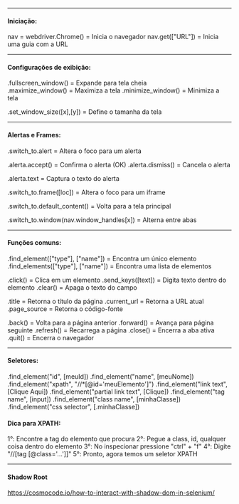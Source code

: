 
---
#### Iniciação: 

nav = webdriver.Chrome()                        = Inicia o navegador
nav.get(["URL"])                                = Inicia uma guia com a URL  

------
#### Configurações de exibição:

.fullscreen_window()                            = Expande para tela cheia  
.maximize_window()                              = Maximiza a tela 
.minimize_window()                              = Minimiza a tela 

.set_window_size([x],[y])                       = Define o tamanha da tela 

---------
#### Alertas e Frames: 

.switch_to.alert                                = Altera o foco para um alerta 

.alerta.accept()                                = Confirma o alerta (OK) 
.alerta.dismiss()                               = Cancela o alerta 

.alerta.text                                    = Captura o texto do alerta

.switch_to.frame([loc])                         = Altera o foco para um iframe 

.switch_to.default_content()                    = Volta para a tela principal 

.switch_to.window(nav.window_handles[x])        = Alterna entre abas 

-------
#### Funções comuns:

.find_element(["type"], ["name"])       = Encontra um único elemento 
.find_elements(["type"], ["name"])      = Encontra uma lista de elementos 

.click()                                = Clica em um elemento 
.send_keys([text])                      = Digita texto dentro do elemento 
.clear()                                = Apaga o texto do campo 

.title                                  = Retorna o título da página 
.current_url                            = Retorna a URL atual 
.page_source                            = Retorna o código-fonte 

.back()                                 = Volta para a página anterior 
.forward()                              = Avança para página seguinte 
.refresh()                              = Recarrega a página 
.close()                                = Encerra a aba ativa
.quit()                                 = Encerra o navegador 

---------
#### Seletores:

.find_element("id", [meuId]) 
.find_element("name", [meuNome]) 
.find_element("xpath", "//*[@id='meuElemento']") 
.find_element("link text", [Clique Aqui]) 
.find_element("partial link text", [Clique]) 
.find_element("tag name", [input]) 
.find_element("class name", [minhaClasse]) 
.find_element("css selector", [.minhaClasse]) 

#### Dica para XPATH:

1°: Encontre a tag do elemento que procura
2°: Pegue a class, id, qualquer coisa dentro do elemento
3°: No inspecionar pressione "ctrl" + "f"
4°: Digite "//[tag [@class='...']]"
5°: Pronto, agora temos um seletor XPATH

----

#### Shadow Root

https://cosmocode.io/how-to-interact-with-shadow-dom-in-selenium/ 